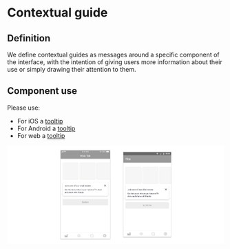 # Contextual guide

## Definition

We define contextual guides as messages around a specific component of the interface, with the intention of giving users more information about their use or simply drawing their attention to them.

## Component use

Please use:

* For iOS a [tooltip](../components/ios/tooltip.md)
* For Android a [tooltip](../components/android/tooltip.md)
* For web a [tooltip](../components/web/tooltip.md)

![](../../../.gitbook/assets/tooltip.jpg)

